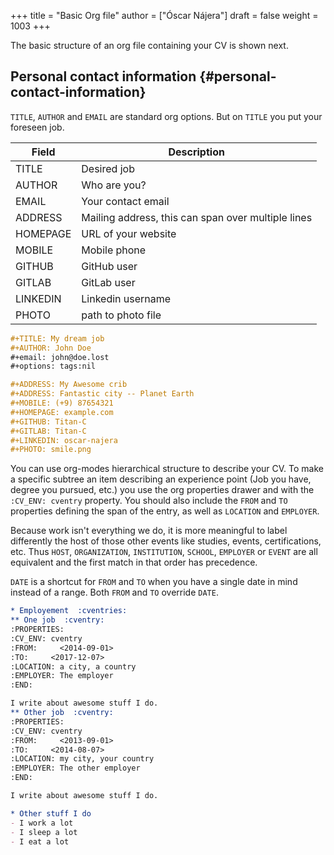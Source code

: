 +++
title = "Basic Org file"
author = ["Óscar Nájera"]
draft = false
weight = 1003
+++

The basic structure of an org file containing your CV is shown next.


## Personal contact information {#personal-contact-information}

`TITLE`, `AUTHOR` and `EMAIL` are standard org options. But on `TITLE` you
put your foreseen job.

<div class="ox-hugo-table table table-striped">

| Field    | Description                                        |
|----------|----------------------------------------------------|
| TITLE    | Desired job                                        |
| AUTHOR   | Who are you?                                       |
| EMAIL    | Your contact email                                 |
| ADDRESS  | Mailing address, this can span over multiple lines |
| HOMEPAGE | URL of your website                                |
| MOBILE   | Mobile phone                                       |
| GITHUB   | GitHub user                                        |
| GITLAB   | GitLab user                                        |
| LINKEDIN | Linkedin username                                  |
| PHOTO    | path to photo file                                 |

</div>

```org
#+TITLE: My dream job
#+AUTHOR: John Doe
#+email: john@doe.lost
#+options: tags:nil

#+ADDRESS: My Awesome crib
#+ADDRESS: Fantastic city -- Planet Earth
#+MOBILE: (+9) 87654321
#+HOMEPAGE: example.com
#+GITHUB: Titan-C
#+GITLAB: Titan-C
#+LINKEDIN: oscar-najera
#+PHOTO: smile.png
```

You can use org-modes hierarchical structure to describe your CV. To make a
specific subtree an item describing an experience point (Job you have, degree
you pursued, etc.) you use the org properties drawer and with the `:CV_ENV:
cventry` property. You should also include the `FROM` and `TO` properties
defining the span of the entry, as well as `LOCATION` and `EMPLOYER`.

Because work isn't everything we do, it is more meaningful to label differently
the host of those other events like studies, events, certifications, etc.  Thus
`HOST`, `ORGANIZATION`, `INSTITUTION`, `SCHOOL`, `EMPLOYER` or `EVENT`  are all
equivalent and the first match in that order has precedence.

`DATE` is a shortcut for `FROM` and `TO` when you have a single date in mind
instead of a range. Both `FROM` and `TO` override `DATE`.

```org
* Employement  :cventries:
** One job  :cventry:
:PROPERTIES:
:CV_ENV: cventry
:FROM:     <2014-09-01>
:TO:     <2017-12-07>
:LOCATION: a city, a country
:EMPLOYER: The employer
:END:

I write about awesome stuff I do.
** Other job  :cventry:
:PROPERTIES:
:CV_ENV: cventry
:FROM:     <2013-09-01>
:TO:     <2014-08-07>
:LOCATION: my city, your country
:EMPLOYER: The other employer
:END:

I write about awesome stuff I do.

* Other stuff I do
- I work a lot
- I sleep a lot
- I eat a lot
```
